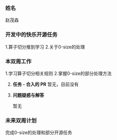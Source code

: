 ### 姓名

赵茂森

### 开发中的快乐开源任务

1.算子切分推到学习
2.关于0-size的处理



### 本双周工作

1.学习算子切分相关规则
2.掌握0-size的部分处理方法


2. **任务 - 合入的 PR**
暂无，目前没有

3. **问题疑惑与解答**

   暂无



### 未来双周计划
完成0-size的处理和部分开源任务

